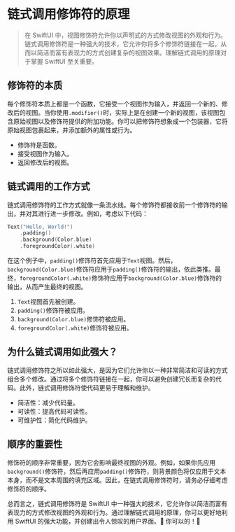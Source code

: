 ﻿# 链式调用修饰符的原理

> 在 SwiftUI 中，视图修饰符允许你以声明式的方式修改视图的外观和行为。链式调用修饰符是一种强大的技术，它允许你将多个修饰符链接在一起，从而以简洁而富有表现力的方式创建复杂的视图效果。理解链式调用的原理对于掌握 SwiftUI 至关重要。

## 修饰符的本质

每个修饰符本质上都是一个函数，它接受一个视图作为输入，并返回一个新的、修改后的视图。当你使用`.modifier()`时，实际上是在创建一个新的视图，该视图包含原始视图以及修饰符提供的附加功能。你可以把修饰符想象成一个包装器，它将原始视图包裹起来，并添加额外的属性或行为。

*   修饰符是函数。
*   接受视图作为输入。
*   返回修改后的视图。

## 链式调用的工作方式

链式调用修饰符的工作方式就像一条流水线。每个修饰符都接收前一个修饰符的输出，并对其进行进一步修改。例如，考虑以下代码：

```swift
Text("Hello, World!")
    .padding()
    .background(Color.blue)
    .foregroundColor(.white)
```

在这个例子中，`padding()`修饰符首先应用于`Text`视图。然后，`background(Color.blue)`修饰符应用于`padding()`修饰符的输出，依此类推。最终，`foregroundColor(.white)`修饰符应用于`background(Color.blue)`修饰符的输出，从而产生最终的视图。

1.  `Text`视图首先被创建。
2.  `padding()`修饰符被应用。
3.  `background(Color.blue)`修饰符被应用。
4.  `foregroundColor(.white)`修饰符被应用。

## 为什么链式调用如此强大？

链式调用修饰符之所以如此强大，是因为它们允许你以一种非常简洁和可读的方式组合多个修改。通过将多个修饰符链接在一起，你可以避免创建冗长而复杂的代码。此外，链式调用修饰符使代码更易于理解和维护。

*   简洁性：减少代码量。
*   可读性：提高代码可读性。
*   可维护性：简化代码维护。

## 顺序的重要性

修饰符的顺序非常重要，因为它会影响最终视图的外观。例如，如果你先应用`background()`修饰符，然后再应用`padding()`修饰符，则背景颜色将仅应用于文本本身，而不是文本周围的填充区域。因此，在链式调用修饰符时，请务必仔细考虑修饰符的顺序。

总而言之，链式调用修饰符是 SwiftUI 中一种强大的技术，它允许你以简洁而富有表现力的方式修改视图的外观和行为。通过理解链式调用的原理，你可以更好地利用 SwiftUI 的强大功能，并创建出令人惊叹的用户界面。🎉 你可以的！💪


